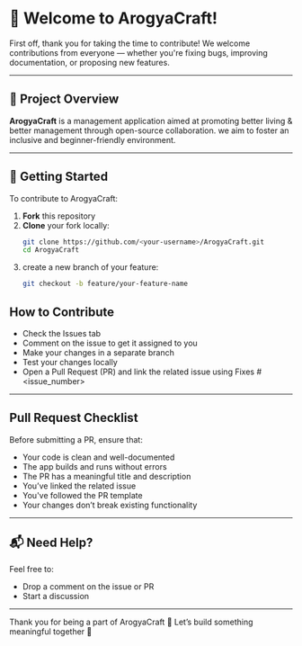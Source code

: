 # 🙌 Welcome to ArogyaCraft!

First off, thank you for taking the time to contribute! We welcome contributions from everyone — whether you're fixing bugs, improving documentation, or proposing new features.

---

## 📌 Project Overview

**ArogyaCraft** is a management application aimed at promoting better living & better management through open-source collaboration. we aim to foster an inclusive and beginner-friendly environment.

---

## 🚀 Getting Started

To contribute to ArogyaCraft:

1. **Fork** this repository
2. **Clone** your fork locally:
   ```bash
   git clone https://github.com/<your-username>/ArogyaCraft.git
   cd ArogyaCraft
3. create a new branch of your feature:
   ```bash
   git checkout -b feature/your-feature-name


## How to Contribute
- Check the Issues tab
-  Comment on the issue to get it assigned to you
-  Make your changes in a separate branch
-  Test your changes locally
-  Open a Pull Request (PR) and link the related issue using Fixes #<issue_number>

---
##  Pull Request Checklist
Before submitting a PR, ensure that:

 - Your code is clean and well-documented
 - The app builds and runs without errors
 - The PR has a meaningful title and description
 - You’ve linked the related issue
 - You've followed the PR template
 - Your changes don’t break existing functionality
---
## 📬 Need Help?
Feel free to:

- Drop a comment on the issue or PR
- Start a discussion
---
Thank you for being a part of ArogyaCraft 💚
Let’s build something meaningful together 🚀
